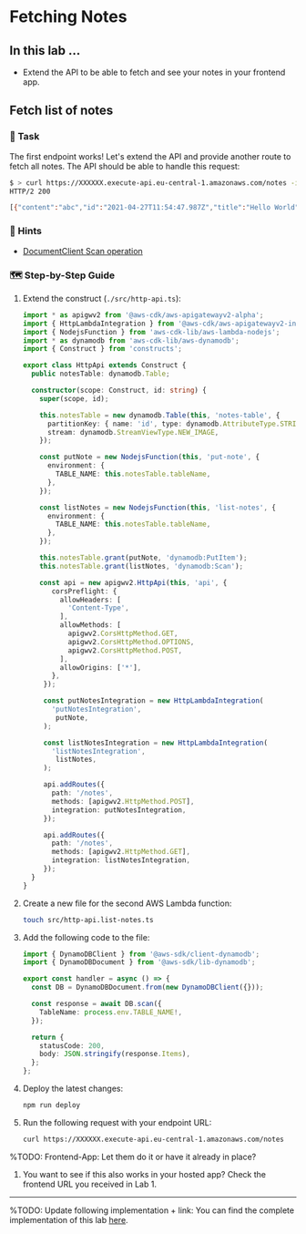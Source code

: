 # Fetching Notes

## In this lab …

- Extend the API to be able to fetch and see your notes in your frontend app.

## Fetch list of notes

### 📝 Task

The first endpoint works! Let's extend the API and provide another route to fetch all notes. The API should be able to handle this request:

```bash
$ > curl https://XXXXXX.execute-api.eu-central-1.amazonaws.com/notes -i
HTTP/2 200

[{"content":"abc","id":"2021-04-27T11:54:47.987Z","title":"Hello World"}]
```

### 🔎 Hints

- [DocumentClient Scan operation](https://docs.aws.amazon.com/AWSJavaScriptSDK/v3/latest/classes/_aws_sdk_lib_dynamodb.dynamodbdocument-1.html#scan)

### 🗺  Step-by-Step Guide

1. Extend the construct (`./src/http-api.ts`):
   ```typescript
   import * as apigwv2 from '@aws-cdk/aws-apigatewayv2-alpha';
   import { HttpLambdaIntegration } from '@aws-cdk/aws-apigatewayv2-integrations-alpha';
   import { NodejsFunction } from 'aws-cdk-lib/aws-lambda-nodejs';
   import * as dynamodb from 'aws-cdk-lib/aws-dynamodb';
   import { Construct } from 'constructs';
   
   export class HttpApi extends Construct {
     public notesTable: dynamodb.Table;
   
     constructor(scope: Construct, id: string) {
       super(scope, id);
   
       this.notesTable = new dynamodb.Table(this, 'notes-table', {
         partitionKey: { name: 'id', type: dynamodb.AttributeType.STRING },
         stream: dynamodb.StreamViewType.NEW_IMAGE,
       });
   
       const putNote = new NodejsFunction(this, 'put-note', {
         environment: {
           TABLE_NAME: this.notesTable.tableName,
         },
       });
   
       const listNotes = new NodejsFunction(this, 'list-notes', {
         environment: {
           TABLE_NAME: this.notesTable.tableName,
         },
       });
   
       this.notesTable.grant(putNote, 'dynamodb:PutItem');
       this.notesTable.grant(listNotes, 'dynamodb:Scan');
   
       const api = new apigwv2.HttpApi(this, 'api', {
          corsPreflight: {
            allowHeaders: [
              'Content-Type',
            ],
            allowMethods: [
              apigwv2.CorsHttpMethod.GET,
              apigwv2.CorsHttpMethod.OPTIONS,
              apigwv2.CorsHttpMethod.POST,
            ],
            allowOrigins: ['*'],
          },
        });

        const putNotesIntegration = new HttpLambdaIntegration(
          'putNotesIntegration',
           putNote,
        );

        const listNotesIntegration = new HttpLambdaIntegration(
          'listNotesIntegration',
           listNotes,
        );

        api.addRoutes({
          path: '/notes',
          methods: [apigwv2.HttpMethod.POST],
          integration: putNotesIntegration,
        });

        api.addRoutes({
          path: '/notes',
          methods: [apigwv2.HttpMethod.GET],
          integration: listNotesIntegration,
        });
     }
   }
   ```
1. Create a new file for the second AWS Lambda function:
   ```bash
   touch src/http-api.list-notes.ts
   ```
1. Add the following code to the file:
   ```typescript
   import { DynamoDBClient } from '@aws-sdk/client-dynamodb';
   import { DynamoDBDocument } from '@aws-sdk/lib-dynamodb';
   
   export const handler = async () => {
     const DB = DynamoDBDocument.from(new DynamoDBClient({}));
   
     const response = await DB.scan({
       TableName: process.env.TABLE_NAME!,
     });
   
     return {
       statusCode: 200,
       body: JSON.stringify(response.Items),
     };
   };
   ```
1. Deploy the latest changes:
   ```bash
   npm run deploy
   ```
1. Run the following request with your endpoint URL:
   ```bash
   curl https://XXXXXX.execute-api.eu-central-1.amazonaws.com/notes
   ```
%TODO: Frontend-App: Let them do it or have it already in place?
1. You want to see if this also works in your hosted app? Check the frontend URL you received in Lab 1. 
---

%TODO: Update following implementation + link:
You can find the complete implementation of this lab [here](https://github.com/superluminar-io/fullstack-serverless-workshop/tree/main/packages/lab1).